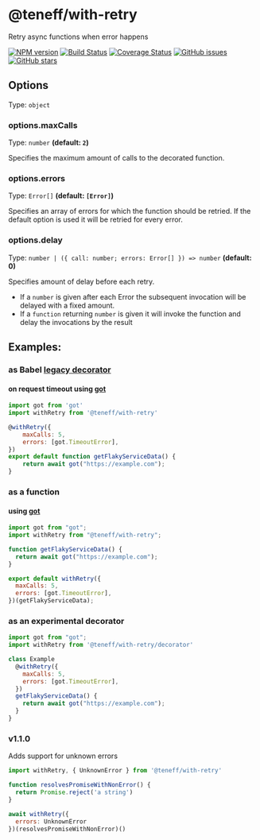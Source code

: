 # @teneff/with-retry

Retry async functions when error happens

[![NPM version][npm-img-latest]][npm-url]
[![Build Status][build-img]][build-url]
[![Coverage Status][coverage-image]][coverage-url]
[![GitHub issues][issues-image]][issues-url]
[![GitHub stars][github-stars-img]][github-stars-url]

## Options

Type: `object`

### options.maxCalls

Type: `number` **(default: `2`)**

Specifies the maximum amount of calls to the decorated function.

### options.errors

Type: `Error[]` **(default: `[Error]`)**

Specifies an array of errors for which the function should be retried. If the default option is used it will be retried for every error.

### options.delay

Type: `number | ({ call: number; errors: Error[] }) => number` **(default: 0)**

Specifies amount of delay before each retry.

- If a `number` is given after each Error the subsequent invocation will be delayed with a fixed amount.
- If a `function` returning `number` is given it will invoke the function and delay the invocations by the result

## Examples:

### as Babel [legacy decorator][legacy]

#### on request timeout using [got][got]

```javascript
import got from 'got'
import withRetry from '@teneff/with-retry'

@withRetry({
    maxCalls: 5,
    errors: [got.TimeoutError],
})
export default function getFlakyServiceData() {
    return await got("https://example.com");
}
```

### as a function

#### using [got][got]

```javascript
import got from "got";
import withRetry from "@teneff/with-retry";

function getFlakyServiceData() {
  return await got("https://example.com");
}

export default withRetry({
  maxCalls: 5,
  errors: [got.TimeoutError],
})(getFlakyServiceData);
```

### as an experimental decorator

```javascript
import got from "got";
import withRetry from '@teneff/with-retry/decorator'

class Example
  @withRetry({
    maxCalls: 5,
    errors: [got.TimeoutError],
  })
  getFlakyServiceData() {
    return await got("https://example.com");
  }
}
```

### v1.1.0
Adds support for unknown errors

```javascript
import withRetry, { UnknownError } from '@teneff/with-retry'

function resolvesPromiseWithNonError() {
  return Promise.reject('a string')
}

await withRetry({
  errors: UnknownError
})(resolvesPromiseWithNonError)()
```

[got]: http://npmjs.com/package/got
[legacy]: https://babeljs.io/docs/en/babel-plugin-proposal-decorators#legacy
[npm-img-latest]: https://img.shields.io/npm/v/@teneff/with-retry/latest.svg?logo=npm&style=flat
[npm-img-next]: https://img.shields.io/npm/v/@teneff/with-retry/next.svg?logo=npm&style=flat
[npm-url]: https://www.npmjs.com/package/@teneff/with-retry
[build-img]: https://github.com/teneff/withRetry/actions/workflows/build.yml/badge.svg?branch=master
[build-url]: https://github.com/teneff/withRetry/actions?query=branch%3Amaster
[coverage-image]: https://img.shields.io/codecov/c/github/Teneff/withRetry/master.svg?logo=codecov&style=flat
[coverage-url]: https://codecov.io/gh/Teneff/withRetry/branch/master
[issues-image]: https://img.shields.io/github/issues/Teneff/withRetry/bug.svg?logo=github&style=flat
[issues-url]: https://github.com/teneff/withRetry/issues
[github-stars-img]: https://img.shields.io/github/stars/teneff/withRetry.svg?logo=github&logoColor=fff
[github-stars-url]: https://github.com/teneff/withRetry/stargazers
